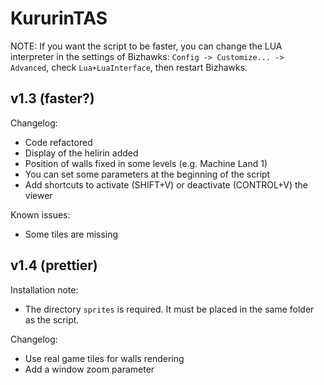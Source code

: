 # KururinTAS

NOTE: If you want the script to be faster, you can change the LUA interpreter in the settings of Bizhawks: `Config -> Customize... -> Advanced`, check `Lua+LuaInterface`, then restart Bizhawks.

## v1.3 (faster?)

Changelog:
 - Code refactored
 - Display of the helirin added
 - Position of walls fixed in some levels (e.g. Machine Land 1)
 - You can set some parameters at the beginning of the script
 - Add shortcuts to activate (SHIFT+V) or deactivate (CONTROL+V) the viewer
 
Known issues:
 - Some tiles are missing

## v1.4 (prettier)

Installation note:
 - The directory `sprites` is required. It must be placed in the same folder as the script.

Changelog:
 - Use real game tiles for walls rendering
 - Add a window zoom parameter
 